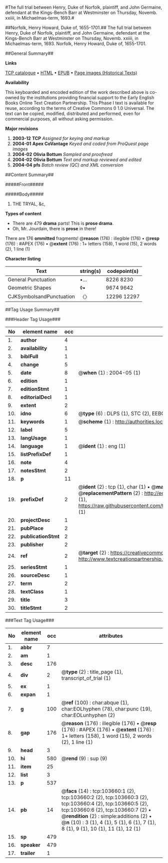 #The full trial between Henry, Duke of Norfolk, plaintiff, and John Germaine, defendant at the Kings-Bench Barr at Westminster on Thursday, Novemb. xxiiii, in Michaelmas-term, 1693.#

##Norfolk, Henry Howard, Duke of, 1655-1701.##
The full trial between Henry, Duke of Norfolk, plaintiff, and John Germaine, defendant at the Kings-Bench Barr at Westminster on Thursday, Novemb. xxiiii, in Michaelmas-term, 1693.
Norfolk, Henry Howard, Duke of, 1655-1701.

##General Summary##

**Links**

[TCP catalogue](http://www.ota.ox.ac.uk/tcp/)  • 
[HTML](http://tei.it.ox.ac.uk/tcp/Texts-HTML/free/A40/A40626.html)  • 
[EPUB](http://tei.it.ox.ac.uk/tcp/Texts-EPUB/free/A40/A40626.epub) • 
[Page images (Historical Texts)](https://data.historicaltexts.jisc.ac.uk/view?pubId=eebo-15539603e&pageId=eebo-15539603e-103660-1)

**Availability**

This keyboarded and encoded edition of the
	       work described above is co-owned by the institutions
	       providing financial support to the Early English Books
	       Online Text Creation Partnership. This Phase I text is
	       available for reuse, according to the terms of Creative
	       Commons 0 1.0 Universal. The text can be copied,
	       modified, distributed and performed, even for
	       commercial purposes, all without asking permission.

**Major revisions**

1. __2003-12__ __TCP__ *Assigned for keying and markup*
1. __2004-01__ __Apex CoVantage__ *Keyed and coded from ProQuest page images*
1. __2004-02__ __Olivia Bottum__ *Sampled and proofread*
1. __2004-02__ __Olivia Bottum__ *Text and markup reviewed and edited*
1. __2004-04__ __pfs__ *Batch review (QC) and XML conversion*

##Content Summary##

#####Front#####

#####Body#####

1. THE TRYAL, &c,

**Types of content**

  * There are 479 **drama** parts! This is **prose drama**.
  * Oh, Mr. Jourdain, there is **prose** in there!

There are 176 **ommitted** fragments! 
 @__reason__ (176) : illegible (176)  •  @__resp__ (176) : #APEX (176)  •  @__extent__ (176) : 1+ letters (158), 1 word (15), 2 words (2), 1 line (1)

**Character listing**


|Text|string(s)|codepoint(s)|
|---|---|---|
|General Punctuation|•…|8226 8230|
|Geometric Shapes|◊▪|9674 9642|
|CJKSymbolsandPunctuation|〈〉|12296 12297|

##Tag Usage Summary##

###Header Tag Usage###

|No|element name|occ|attributes|
|---|---|---|---|
|1.|__author__|4||
|2.|__availability__|1||
|3.|__biblFull__|1||
|4.|__change__|5||
|5.|__date__|8| @__when__ (1) : 2004-05 (1)|
|6.|__edition__|1||
|7.|__editionStmt__|1||
|8.|__editorialDecl__|1||
|9.|__extent__|2||
|10.|__idno__|6| @__type__ (6) : DLPS (1), STC (2), EEBO-CITATION (1), OCLC (1), VID (1)|
|11.|__keywords__|1| @__scheme__ (1) : http://authorities.loc.gov/ (1)|
|12.|__label__|5||
|13.|__langUsage__|1||
|14.|__language__|1| @__ident__ (1) : eng (1)|
|15.|__listPrefixDef__|1||
|16.|__note__|4||
|17.|__notesStmt__|2||
|18.|__p__|11||
|19.|__prefixDef__|2| @__ident__ (2) : tcp (1), char (1)  •  @__matchPattern__ (2) : ([0-9\-]+):([0-9IVX]+) (1), (.+) (1)  •  @__replacementPattern__ (2) : http://eebo.chadwyck.com/downloadtiff?vid=$1&page=$2 (1), https://raw.githubusercontent.com/textcreationpartnership/Texts/master/tcpchars.xml#$1 (1)|
|20.|__projectDesc__|1||
|21.|__pubPlace__|2||
|22.|__publicationStmt__|2||
|23.|__publisher__|2||
|24.|__ref__|2| @__target__ (2) : https://creativecommons.org/publicdomain/zero/1.0/ (1), http://www.textcreationpartnership.org/docs/. (1)|
|25.|__seriesStmt__|1||
|26.|__sourceDesc__|1||
|27.|__term__|2||
|28.|__textClass__|1||
|29.|__title__|3||
|30.|__titleStmt__|2||


###Text Tag Usage###

|No|element name|occ|attributes|
|---|---|---|---|
|1.|__abbr__|7||
|2.|__am__|1||
|3.|__desc__|176||
|4.|__div__|2| @__type__ (2) : title_page (1), transcript_of_trial (1)|
|5.|__ex__|1||
|6.|__expan__|1||
|7.|__g__|100| @__ref__ (100) : char:abque (1), char:EOLhyphen (78), char:punc (19), char:EOLunhyphen (2)|
|8.|__gap__|176| @__reason__ (176) : illegible (176)  •  @__resp__ (176) : #APEX (176)  •  @__extent__ (176) : 1+ letters (158), 1 word (15), 2 words (2), 1 line (1)|
|9.|__head__|3||
|10.|__hi__|580| @__rend__ (9) : sup (9)|
|11.|__item__|25||
|12.|__list__|3||
|13.|__p__|537||
|14.|__pb__|14| @__facs__ (14) : tcp:103660:1 (2), tcp:103660:2 (2), tcp:103660:3 (2), tcp:103660:4 (2), tcp:103660:5 (2), tcp:103660:6 (2), tcp:103660:7 (2)  •  @__rendition__ (2) : simple:additions (2)  •  @__n__ (10) : 3 (1), 4 (1), 5 (1), 6 (1), 7 (1), 8 (1), 9 (1), 10 (1), 11 (1), 12 (1)|
|15.|__sp__|479||
|16.|__speaker__|479||
|17.|__trailer__|1||
